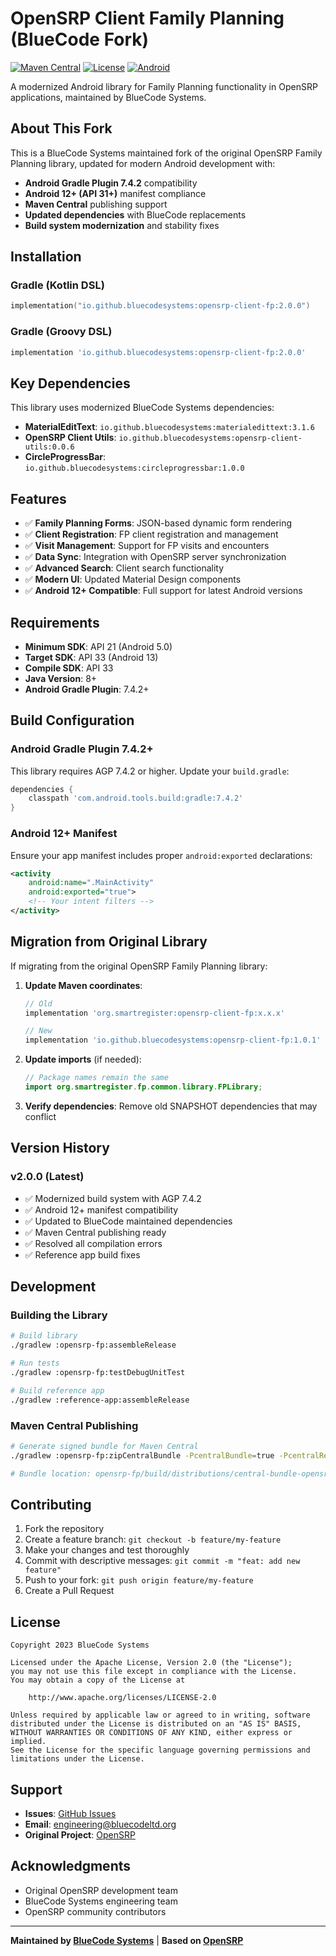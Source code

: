 # OpenSRP Client Family Planning (BlueCode Fork)

[![Maven Central](https://img.shields.io/maven-central/v/io.github.bluecodesystems/opensrp-client-fp)](https://central.sonatype.com/artifact/io.github.bluecodesystems/opensrp-client-fp)
[![License](https://img.shields.io/badge/License-Apache%202.0-blue.svg)](https://opensource.org/licenses/Apache-2.0)
[![Android](https://img.shields.io/badge/Platform-Android-green.svg)](https://developer.android.com)

A modernized Android library for Family Planning functionality in OpenSRP applications, maintained by BlueCode Systems.

## About This Fork

This is a BlueCode Systems maintained fork of the original OpenSRP Family Planning library, updated for modern Android development with:

- **Android Gradle Plugin 7.4.2** compatibility
- **Android 12+ (API 31+)** manifest compliance
- **Maven Central** publishing support
- **Updated dependencies** with BlueCode replacements
- **Build system modernization** and stability fixes

## Installation

### Gradle (Kotlin DSL)
```kotlin
implementation("io.github.bluecodesystems:opensrp-client-fp:2.0.0")
```

### Gradle (Groovy DSL)
```groovy
implementation 'io.github.bluecodesystems:opensrp-client-fp:2.0.0'
```

## Key Dependencies

This library uses modernized BlueCode Systems dependencies:

- **MaterialEditText**: `io.github.bluecodesystems:materialedittext:3.1.6`
- **OpenSRP Client Utils**: `io.github.bluecodesystems:opensrp-client-utils:0.0.6`
- **CircleProgressBar**: `io.github.bluecodesystems:circleprogressbar:1.0.0`

## Features

- ✅ **Family Planning Forms**: JSON-based dynamic form rendering
- ✅ **Client Registration**: FP client registration and management
- ✅ **Visit Management**: Support for FP visits and encounters
- ✅ **Data Sync**: Integration with OpenSRP server synchronization
- ✅ **Advanced Search**: Client search functionality
- ✅ **Modern UI**: Updated Material Design components
- ✅ **Android 12+ Compatible**: Full support for latest Android versions

## Requirements

- **Minimum SDK**: API 21 (Android 5.0)
- **Target SDK**: API 33 (Android 13)
- **Compile SDK**: API 33
- **Java Version**: 8+
- **Android Gradle Plugin**: 7.4.2+

## Build Configuration

### Android Gradle Plugin 7.4.2+
This library requires AGP 7.4.2 or higher. Update your `build.gradle`:

```groovy
dependencies {
    classpath 'com.android.tools.build:gradle:7.4.2'
}
```

### Android 12+ Manifest
Ensure your app manifest includes proper `android:exported` declarations:

```xml
<activity
    android:name=".MainActivity"
    android:exported="true">
    <!-- Your intent filters -->
</activity>
```

## Migration from Original Library

If migrating from the original OpenSRP Family Planning library:

1. **Update Maven coordinates**:
   ```groovy
   // Old
   implementation 'org.smartregister:opensrp-client-fp:x.x.x'
   
   // New
   implementation 'io.github.bluecodesystems:opensrp-client-fp:1.0.1'
   ```

2. **Update imports** (if needed):
   ```java
   // Package names remain the same
   import org.smartregister.fp.common.library.FPLibrary;
   ```

3. **Verify dependencies**: Remove old SNAPSHOT dependencies that may conflict

## Version History

### v2.0.0 (Latest)
- ✅ Modernized build system with AGP 7.4.2
- ✅ Android 12+ manifest compatibility
- ✅ Updated to BlueCode maintained dependencies
- ✅ Maven Central publishing ready
- ✅ Resolved all compilation errors
- ✅ Reference app build fixes

## Development

### Building the Library
```bash
# Build library
./gradlew :opensrp-fp:assembleRelease

# Run tests
./gradlew :opensrp-fp:testDebugUnitTest

# Build reference app
./gradlew :reference-app:assembleRelease
```

### Maven Central Publishing
```bash
# Generate signed bundle for Maven Central
./gradlew :opensrp-fp:zipCentralBundle -PcentralBundle=true -PcentralRelease=true -PuseGpgCmd=true -PVERSION_NAME=2.1.0

# Bundle location: opensrp-fp/build/distributions/central-bundle-opensrp-client-fp-2.1.0.zip
```

## Contributing

1. Fork the repository
2. Create a feature branch: `git checkout -b feature/my-feature`
3. Make your changes and test thoroughly
4. Commit with descriptive messages: `git commit -m "feat: add new feature"`
5. Push to your fork: `git push origin feature/my-feature`
6. Create a Pull Request

## License

```
Copyright 2023 BlueCode Systems

Licensed under the Apache License, Version 2.0 (the "License");
you may not use this file except in compliance with the License.
You may obtain a copy of the License at

    http://www.apache.org/licenses/LICENSE-2.0

Unless required by applicable law or agreed to in writing, software
distributed under the License is distributed on an "AS IS" BASIS,
WITHOUT WARRANTIES OR CONDITIONS OF ANY KIND, either express or implied.
See the License for the specific language governing permissions and
limitations under the License.
```

## Support

- **Issues**: [GitHub Issues](https://github.com/BlueCodeSystems/opensrp-client-fp/issues)
- **Email**: engineering@bluecodeltd.org
- **Original Project**: [OpenSRP](https://github.com/OpenSRP/opensrp-client-fp)

## Acknowledgments

- Original OpenSRP development team
- BlueCode Systems engineering team
- OpenSRP community contributors

---

**Maintained by [BlueCode Systems](https://github.com/BlueCodeSystems)** | **Based on [OpenSRP](https://github.com/OpenSRP)**
